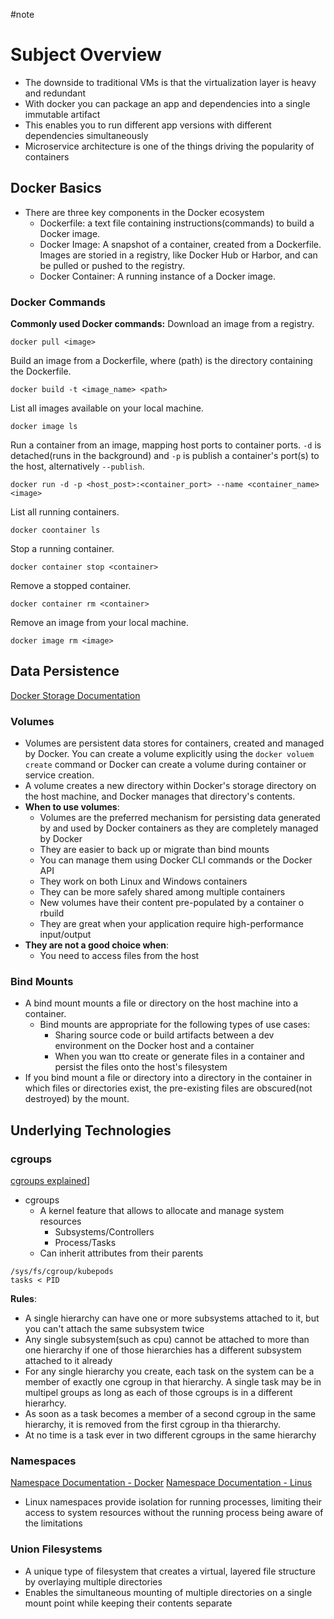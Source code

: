 #note
# Subject Overview
- The downside to traditional VMs is that the virtualization layer is heavy and redundant
- With docker you can package an app and dependencies into a single immutable artifact
- This enables you to run different app versions with different dependencies simultaneously
- Microservice architecture is one of the things driving the popularity of containers

## Docker Basics
- There are three key components in the Docker ecosystem
	- Dockerfile: a text file containing instructions(commands) to build a Docker image.
	- Docker Image: A snapshot of a container, created from a Dockerfile. Images are storied in a registry, like Docker Hub or Harbor, and can be pulled or pushed to the registry.
	- Docker Container: A running instance of a Docker image.
### Docker Commands
**Commonly used Docker commands:**
Download an image from a registry.
```
docker pull <image>
```

Build an image from a Dockerfile, where (path) is  the directory containing the Dockerfile.
```
docker build -t <image_name> <path>
```

List all images available on your local machine.
```
docker image ls
```

Run a container from an image, mapping host ports to container ports. `-d` is detached(runs in the background) and `-p` is publish a container's port(s) to the host, alternatively `--publish`.
```
docker run -d -p <host_post>:<container_port> --name <container_name> <image>
```

List all running containers.
```
docker coontainer ls
```

Stop a running container.
```
docker container stop <container>
```

Remove a stopped container.
```
docker container rm <container>
```

Remove an image from your local machine.
```
docker image rm <image>
```

## Data Persistence
[Docker Storage Documentation](https://docs.docker.com/engine/storage/)
### Volumes
- Volumes are persistent data stores for containers, created and managed by Docker. You can create a volume explicitly using the `docker voluem create` command or Docker can create a volume during container or service creation.
- A volume creates a new directory within Docker's storage directory on the host machine, and Docker manages that directory's contents.
- **When to use volumes**:
	- Volumes are the preferred mechanism for persisting data generated by and used by Docker containers as they are completely managed by Docker
	- They are easier to back up or migrate than bind mounts
	- You can manage them using Docker CLI commands or the Docker API
	- They work on both Linux and Windows containers
	- They can be more safely shared among multiple containers
	- New volumes have their content pre-populated by a container o rbuild
	- They are great when your application require high-performance input/output
- **They are not a good choice when**:
	- You need to access files from the host
### Bind Mounts
- A bind mount mounts a file or directory on the host machine into a container.
	- Bind mounts are appropriate for the following types of use cases:
		- Sharing source code or build artifacts between a dev environment on the Docker host and a container
		- When you wan tto create or generate files in a container and persist the files onto the host's filesystem
- If you bind mount a file or directory into a directory in the container in which files or directories exist, the pre-existing files are obscured(not destroyed) by the mount.
## Underlying Technologies
### cgroups
[cgroups explained](https://www.youtube.com/watch?v=u1LeMndEk70)]
- cgroups
	- A kernel feature that allows to allocate and manage system resources
		- Subsystems/Controllers
		- Process/Tasks
	- Can inherit attributes from their parents
```
/sys/fs/cgroup/kubepods
tasks < PID
```
**Rules**:
- A single hierarchy can have one or more subsystems attached to it, but you can't attach the same subsystem twice
- Any single subsystem(such as cpu) cannot be attached to more than one hierarchy if one of those hierarchies has a different subsystem attached to it already
- For any single hierarchy you create, each task on the system can be a member of exactly one cgroup in that hierarchy. A single task may be in multipel groups as long as each of those cgroups is in a different hierarhcy.
- As soon as a task becomes a member of a second cgroup in the same hierarchy, it is removed from the first cgroup in tha thierarchy.
- At no time is a task ever in two different cgroups in the same hierarchy
### Namespaces
[Namespace Documentation - Docker](https://docs.docker.com/engine/security/userns-remap/)
[Namespace Documentation - Linus](https://www.linux.com/news/understanding-and-securing-linux-namespaces/)
- Linux namespaces provide isolation for running processes, limiting their access to system resources without the running process being aware of the limitations
### Union Filesystems
- A unique type of filesystem that creates a virtual, layered file structure by overlaying multiple directories
- Enables the simultaneous mounting of multiple directories on a single mount point while keeping their contents separate